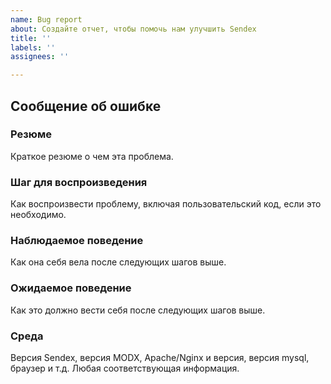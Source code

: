 ```yaml
---
name: Bug report
about: Создайте отчет, чтобы помочь нам улучшить Sendex
title: ''
labels: ''
assignees: ''

---
```


## Сообщение об ошибке

### Резюме

Краткое резюме о чем эта проблема.

### Шаг для воспроизведения

Как воспроизвести проблему, включая пользовательский код, если это необходимо.

### Наблюдаемое поведение

Как она себя вела после следующих шагов выше.

### Ожидаемое поведение

Как это должно вести себя после следующих шагов выше.

### Среда

Версия Sendex, версия MODX, Apache/Nginx и версия, версия mysql, браузер и т.д. Любая соответствующая информация.
